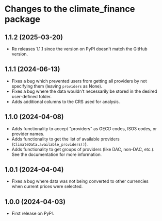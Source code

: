 # Changes to the climate_finance package

## 1.1.2 (2025-03-20)
- Re releases 1.1.1 since the version on PyPI doesn't match the GitHub version.

## 1.1.1 (2024-06-13)
- Fixes a bug which prevented users from getting all providers by not specifying them (leaving `providers` as None).
- Fixes a bug where the data wouldn't necessarily be stored in the desired user-defined folder.
- Adds additional columns to the CRS used for analysis.

## 1.1.0 (2024-04-08)
- Adds functionality to accept "providers" as OECD codes, ISO3 codes, or provider names.
- Adds functionality to get the list of available providers (`ClimateData.available_providers()`).
- Adds functionality to get groups of providers (like DAC, non-DAC, etc.). See the 
  documentation for more information.

## 1.0.1 (2024-04-04)
- Fixes a bug where data was not being converted to other currencies when current prices
were selected.

## 1.0.0 (2024-04-03)
- First release on PyPI.